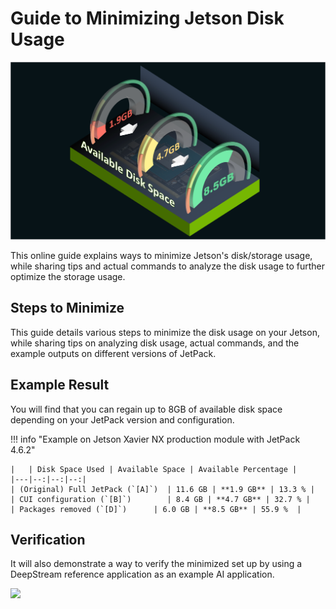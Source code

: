 # Guide to Minimizing Jetson Disk Usage

![](./images/feature-image_available-disk-image-transition.png)

This online guide explains ways to minimize Jetson's disk/storage usage, while sharing tips and actual commands to analyze the disk usage to further optimize the storage usage.

## Steps to Minimize

This guide details various steps to minimize the disk usage on your Jetson, while sharing tips on analyzing disk usage, actual commands, and the example outputs on different versions of JetPack.

## Example Result

You will find that you can regain up to 8GB of available disk space depending on your JetPack version and configuration.

!!! info "Example on Jetson Xavier NX production module with JetPack 4.6.2"

    |   | Disk Space Used | Available Space | Available Percentage |
    |---|--:|--:|--:|
    | (Original) Full JetPack (`[A]`)  | 11.6 GB | **1.9 GB** | 13.3 % |
    | CUI configuration (`[B]`)        | 8.4 GB | **4.7 GB** | 32.7 % |
    | Packages removed (`[D]`)      | 6.0 GB | **8.5 GB** | 55.9 %  |

## Verification

It will also demonstrate a way to verify the minimized set up by using a DeepStream reference application as an example AI application.

![](./images/DS-Container-Overlay.gif)
